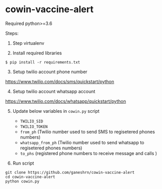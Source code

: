 # cowin-vaccine-alert

Required python>=3.6

Steps:

1. Step virtualenv

2. Install required libraries

```
$ pip install -r requirements.txt
```

3. Setup twilio account phone number

https://www.twilio.com/docs/sms/quickstart/python

4. Setup twilio account whatsapp account

https://www.twilio.com/docs/whatsapp/quickstart/python

5. Update below variables in ``cowin.py`` script
    *  ``TWILIO_SID`` 
    *  ``TWILIO_TOKEN``
    *  ``from_ph`` (Twilio number used to send SMS to regisetered phones numbers)
    *  ``whatsapp_from_ph`` (Twilio number used to send whatsapp to regisetered phones numbers)
    *  ``to_phs`` (registered phone numbers to receive message and calls )

6. Run script

```
git clone https://github.com/ganeshrn/cowin-vaccine-alert
cd cowin-vaccine-alert
python cowin.py 
```
